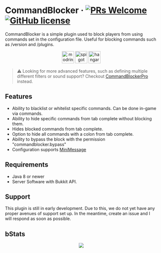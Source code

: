 # CommandBlocker &middot; [![PRs Welcome](https://img.shields.io/badge/PRs-welcome-brightgreen.svg?style=flat-square)](http://makeapullrequest.com) [![GitHub license](https://img.shields.io/badge/license-MIT-blue.svg?style=flat-square)](https://github.com/JadedMC/CommandBlocker/blob/master/LICENSE)

CommandBlocker is a simple plugin used to block players from using commands set in the configuration file. Useful for blocking commands such as /version and /plugins. 

<p align="center">
    <a href="https://modrinth.com/plugin/commandblocker"><img alt="modrinth" height="40" src="https://cdn.jsdelivr.net/npm/@intergrav/devins-badges@3/assets/cozy/available/modrinth_vector.svg"></a>
    <a href="https://www.spigotmc.org/resources/commandblocker.110684/"><img alt="spigot" height="40" src="https://cdn.jsdelivr.net/npm/@intergrav/devins-badges@3/assets/cozy/available/spigot_vector.svg"></a>
    <a href="https://hangar.papermc.io/JadedMC/CommandBlocker"><img alt="hangar" height="40" src="https://cdn.jsdelivr.net/npm/@intergrav/devins-badges@3/assets/cozy/available/hangar_vector.svg"></a>
</p>

>⚠️ Looking for more advanced features, such as defining multiple different filters or sound support? Checkout [CommandBlockerPro](https://hangar.papermc.io/JadedMC/CommandBlockerPro) instead.

## Features
* Ability to blacklist or whitelist specific commands. Can be done in-game via commands.
* Ability to hide specific commands from tab complete without blocking them.
* Hides blocked commands from tab complete.
* Option to hide all commands with a colon from tab complete.
* Ability to bypass the block with the permission "commandblocker.bypass"
* Configuration supports [MiniMessage](https://docs.advntr.dev/minimessage/format.html)

## Requirements
* Java 8 or newer
* Server Software with Bukkit API.

## Support
This plugin is still in early development. Due to this, we do not yet have any proper avenues of support set up. In the meantime, create an issue and I will respond as soon as possible.

## bStats
<p align="center">
    <a href="https://bstats.org/plugin/bukkit/JMC%20CommandBlocker/18230"><img src="https://bstats.org/signatures/bukkit/JMC%20CommandBlocker.svg"/></a>
</p>